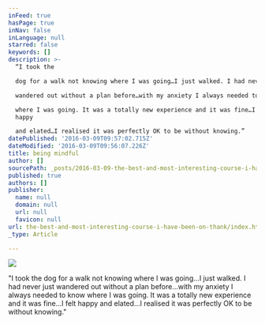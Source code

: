```yaml
---
inFeed: true
hasPage: true
inNav: false
inLanguage: null
starred: false
keywords: []
description: >-
  “I took the

  dog for a walk not knowing where I was going…I just walked. I had never just

  wandered out without a plan before…with my anxiety I always needed to know

  where I was going. It was a totally new experience and it was fine…I felt
  happy

  and elated…I realised it was perfectly OK to be without knowing.”
datePublished: '2016-03-09T09:57:02.715Z'
dateModified: '2016-03-09T09:56:07.226Z'
title: being mindful
author: []
sourcePath: _posts/2016-03-09-the-best-and-most-interesting-course-i-have-been-on-thank.md
published: true
authors: []
publisher:
  name: null
  domain: null
  url: null
  favicon: null
url: the-best-and-most-interesting-course-i-have-been-on-thank/index.html
_type: Article

---
```

![](https://the-grid-user-content.s3-us-west-2.amazonaws.com/2dd0345a-143d-4c9e-8c37-93ebc50df714.jpg)

"I took the
dog for a walk not knowing where I was going...I just walked. I had never just
wandered out without a plan before...with my anxiety I always needed to know
where I was going. It was a totally new experience and it was fine...I felt happy
and elated...I realised it was perfectly OK to be without knowing."